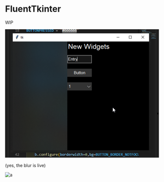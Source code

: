 # FluentTkinter

WIP

![a](https://github.com/Peticali/FluentTkinter/blob/main/Code_vRiC8Dpj5g.png?raw=true)

(yes, the blur is live)

![a](https://github.com/Peticali/FluentTkinter/blob/main/NKoIhn33L6.gif?raw=true)
